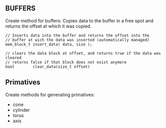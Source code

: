## BUFFERS

Create method for buffers: Copies data to the buffer in a free spot and returns
the offset at which it was copied.

```
// Inserts data into the buffer and returns the offset into the
// buffer at wich the data was inserted (automatically managed)
mem_block_t insert_data( data, size );

// clears the data block at offset, and returns true if the data was cleared
// returns false if that block does not exist anymore
bool        clear_data(size_t offset)
```





## Primatives

Create methods for generating primatives:
* cone
* cylinder
* torus
* axis

